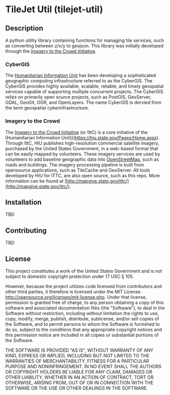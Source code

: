 TileJet Util (tilejet-util)
================

## Description

A python utility library containing functions for managing tile services, such as converting between z/x/y to geojson.  This library was initially developed through the [Imagery to the Crowd Initiative](http://mapgive.state.gov/ittc/).

### CyberGIS
The [Humanitarian Information Unit](https://hiu.state.gov/Pages/Home.aspx) has been developing a sophisticated geographic computing infrastructure referred to as the CyberGIS. The CyberGIS provides highly available, scalable, reliable, and timely geospatial services capable of supporting multiple concurrent projects.  The CyberGIS relies on primarily open source projects, such as PostGIS, GeoServer, GDAL, GeoGit, OGR, and OpenLayers.  The name CyberGIS is dervied from the term geospatial cyberinfrastructure.

### Imagery to the Crowd
The [Imagery to the Crowd Initiative](http://mapgive.state.gov/ittc/) (or IttC) is a core initiative of the [Humanitarian Information Unit]((https://hiu.state.gov/Pages/Home.aspx).  Through IttC, HIU publishes high-resolution commercial satellite imagery, purchased by the United States Government, in a web-based format that can be easily mapped by volunteers.  These imagery services are used by volunteers to add baseline geographic data into [OpenStreetMap](http://www.openstreetmap.org/), such as roads and buildings.  The imagery processing pipeline is built from opensource applications, such as TileCache and GeoServer.  All tools developed by HIU for ITTC, are also open source, such as this repo.  More information can be found at [http://mapgive.state.gov/ittc/](http://mapgive.state.gov/ittc/).


## Installation

TBD

## Contributing

TBD

## License
This project constitutes a work of the United States Government and is not subject to domestic copyright protection under 17 USC § 105.

However, because the project utilizes code licensed from contributors and other third parties, it therefore is licensed under the MIT License. http://opensource.org/licenses/mit-license.php. Under that license, permission is granted free of charge, to any person obtaining a copy of this software and associated documentation files (the "Software"), to deal in the Software without restriction, including without limitation the rights to use, copy, modify, merge, publish, distribute, sublicense, and/or sell copies of the Software, and to permit persons to whom the Software is furnished to do so, subject to the conditions that any appropriate copyright notices and this permission notice are included in all copies or substantial portions of the Software.

THE SOFTWARE IS PROVIDED "AS IS", WITHOUT WARRANTY OF ANY KIND, EXPRESS OR IMPLIED, INCLUDING BUT NOT LIMITED TO THE WARRANTIES OF MERCHANTABILITY, FITNESS FOR A PARTICULAR PURPOSE AND NONINFRINGEMENT. IN NO EVENT SHALL THE AUTHORS OR COPYRIGHT HOLDERS BE LIABLE FOR ANY CLAIM, DAMAGES OR OTHER LIABILITY, WHETHER IN AN ACTION OF CONTRACT, TORT OR OTHERWISE, ARISING FROM, OUT OF OR IN CONNECTION WITH THE SOFTWARE OR THE USE OR OTHER DEALINGS IN THE SOFTWARE.
